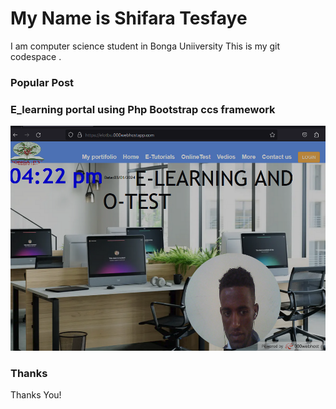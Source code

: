 # My Name is Shifara Tesfaye 

I am computer science student in Bonga Uniiversity
This is my git codespace .
### Popular Post
###  E_learning portal using Php Bootstrap ccs framework
<img src="public/eportal.png" class="content-img" alt="My Photo" />

### Thanks

Thanks You!
